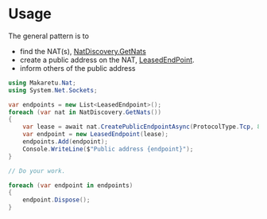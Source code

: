 ﻿# Usage

The general pattern is to 
- find the NAT(s), [NatDiscovery.GetNats](xref:Makaretu.Nat.NatDiscovery.GetNats*)
- create a public address on the NAT, [LeasedEndPoint](xref:Makaretu.Nat.LeasedEndpoint).
- inform others of the public address


```csharp
using Makaretu.Nat;
using System.Net.Sockets;

var endpoints = new List<LeasedEndpoint>();
foreach (var nat in NatDiscovery.GetNats())
{ 
    var lease = await nat.CreatePublicEndpointAsync(ProtocolType.Tcp, 8080);
    var endpoint = new LeasedEndpoint(lease);
    endpoints.Add(endpoint);
    Console.WriteLine($"Public address {endpoint}");
}

// Do your work.

foreach (var endpoint in endpoints)
{
    endpoint.Dispose();
}

```
